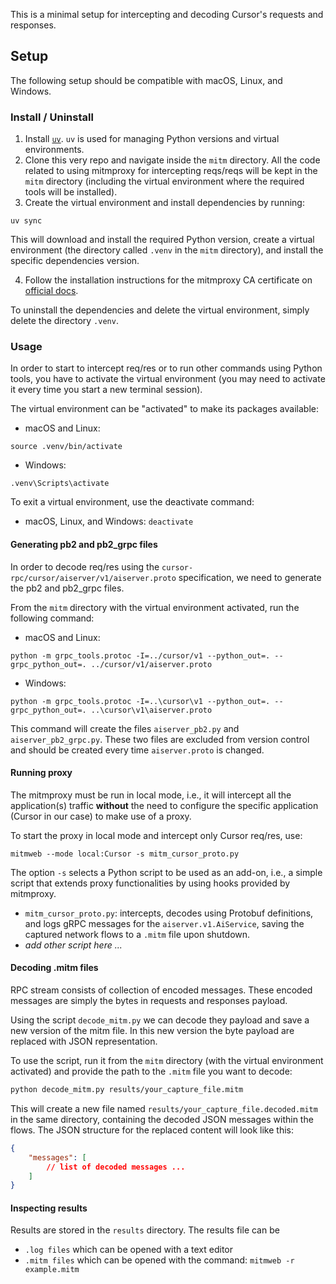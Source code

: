This is a minimal setup for intercepting and decoding Cursor's requests and responses.

## Setup

The following setup should be compatible with macOS, Linux, and Windows.

### Install / Uninstall

1. Install [`uv`](https://docs.astral.sh/uv/getting-started/installation/). `uv` is used for managing Python versions and virtual environments.
2. Clone this very repo and navigate inside the `mitm` directory. All the code related to using mitmproxy for intercepting reqs/reqs will be kept in the `mitm` directory (including the virtual environment where the required tools will be installed).
3. Create the virtual environment and install dependencies by running:

```
uv sync
```

This will download and install the required Python version, create a virtual environment (the directory called `.venv` in the `mitm` directory), and install the specific dependencies version.

4. Follow the installation instructions for the mitmproxy CA certificate on [official docs](https://docs.mitmproxy.org/stable/concepts-certificates/).

To uninstall the dependencies and delete the virtual environment, simply delete the directory `.venv`.

### Usage

In order to start to intercept req/res or to run other commands using Python tools, you have to activate the virtual environment (you may need to activate it every time you start a new terminal session).

The virtual environment can be "activated" to make its packages available:

- macOS and Linux:

```
source .venv/bin/activate
```

- Windows:

```
.venv\Scripts\activate
```

To exit a virtual environment, use the deactivate command:

- macOS, Linux, and Windows: `deactivate`

#### Generating pb2 and pb2_grpc files

In order to decode req/res using the `cursor-rpc/cursor/aiserver/v1/aiserver.proto` specification, we need to generate the pb2 and pb2_grpc files.

From the `mitm` directory with the virtual environment activated, run the following command:

- macOS and Linux:

```
python -m grpc_tools.protoc -I=../cursor/v1 --python_out=. --grpc_python_out=. ../cursor/v1/aiserver.proto
```

- Windows:

```
python -m grpc_tools.protoc -I=..\cursor\v1 --python_out=. --grpc_python_out=. ..\cursor\v1\aiserver.proto
```

This command will create the files `aiserver_pb2.py` and `aiserver_pb2_grpc.py`. These two files are excluded from version control and should be created every time `aiserver.proto` is changed.

#### Running proxy

The mitmproxy must be run in local mode, i.e., it will intercept all the application(s) traffic **without** the need to configure the specific application (Cursor in our case) to make use of a proxy.

To start the proxy in local mode and intercept only Cursor req/res, use:

```
mitmweb --mode local:Cursor -s mitm_cursor_proto.py
```

The option `-s` selects a Python script to be used as an add-on, i.e., a simple script that extends proxy functionalities by using hooks provided by mitmproxy.

- `mitm_cursor_proto.py`: intercepts, decodes using Protobuf definitions, and logs gRPC messages for the `aiserver.v1.AiService`, saving the captured network flows to a `.mitm` file upon shutdown.
- _add other script here ..._

#### Decoding .mitm files

RPC stream consists of collection of encoded messages. These encoded messages are simply the bytes in requests and responses payload.

Using the script `decode_mitm.py` we can decode they payload and save a new version of the mitm file. In this new version the byte payload are replaced with JSON representation.

To use the script, run it from the `mitm` directory (with the virtual environment activated) and provide the path to the `.mitm` file you want to decode:

```bash
python decode_mitm.py results/your_capture_file.mitm
```

This will create a new file named `results/your_capture_file.decoded.mitm` in the same directory, containing the decoded JSON messages within the flows. The JSON structure for the replaced content will look like this:

```json
{
    "messages": [
        // list of decoded messages ...
    ]
}
```

#### Inspecting results

Results are stored in the `results` directory. The results file can be

- `.log files` which can be opened with a text editor
- `.mitm files` which can be opened with the command: `mitmweb -r example.mitm`
